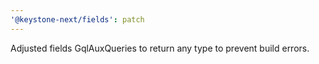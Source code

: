 ```yaml
---
'@keystone-next/fields': patch
---
```


Adjusted fields GqlAuxQueries to return any type to prevent build errors.
